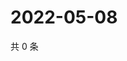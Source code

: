 # 2022-05-08

共 0 条

<!-- BEGIN WEIBO -->
<!-- 最后更新时间 Sun May 08 2022 19:13:30 GMT+0800 (China Standard Time) -->

<!-- END WEIBO -->
